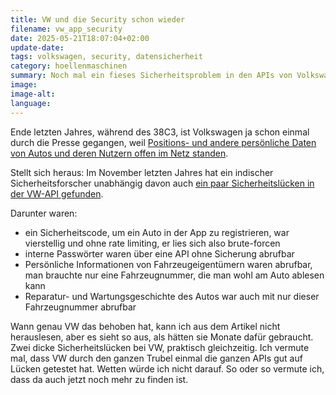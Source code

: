 ```yaml
---
title: VW und die Security schon wieder
filename: vw_app_security
date: 2025-05-21T18:07:04+02:00
update-date:
tags: volkswagen, security, datensicherheit
category: hoellenmaschinen
summary: Noch mal ein fieses Sicherheitsproblem in den APIs von Volkswagen.
image:
image-alt:
language:
---
```


Ende letzten Jahres, während des 38C3, ist Volkswagen ja schon einmal durch die Presse gegangen, weil [Positions- und andere persönliche Daten von Autos und deren Nutzern offen im Netz standen](https://media.ccc.de/v/38c3-wir-wissen-wo-dein-auto-steht-volksdaten-von-volkswagen).

Stellt sich heraus: Im November letzten Jahres hat ein indischer Sicherheitsforscher unabhängig davon auch [ein paar Sicherheitslücken in der VW-API gefunden](https://loopsec.medium.com/hacking-my-car-and-probably-yours-security-flaws-in-volkswagens-app-24b34c47ba89).

Darunter waren:

- ein Sicherheitscode, um ein Auto in der App zu registrieren, war vierstellig und ohne rate limiting, er lies sich also brute-forcen
- interne Passwörter waren über eine API ohne Sicherung abrufbar
- Persönliche Informationen von Fahrzeugeigentümern waren abrufbar, man brauchte nur eine Fahrzeugnummer, die man wohl am Auto ablesen kann
- Reparatur- und Wartungsgeschichte des Autos war auch mit nur dieser Fahrzeugnummer abrufbar

Wann genau VW das behoben hat, kann ich aus dem Artikel nicht herauslesen, aber es sieht so aus, als hätten sie Monate dafür gebraucht. Zwei dicke Sicherheitslücken bei VW, praktisch gleichzeitig. Ich vermute mal, dass VW durch den ganzen Trubel einmal die ganzen APIs gut auf Lücken getestet hat. Wetten würde ich nicht darauf. So oder so vermute ich, dass da auch jetzt noch mehr zu finden ist.

